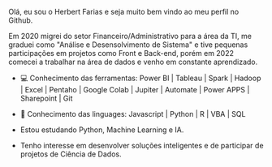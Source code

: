 Olá, eu sou o Herbert Farias e seja muito bem vindo ao meu perfil no Github.

Em 2020 migrei do setor Financeiro/Administrativo para a área da TI, me graduei como "Análise e Desensolvimento de Sistema" e tive pequenas participações em projetos como Front e Back-end, porém em 2022 comecei a trabalhar na área de dados e venho em constante aprendizado.

- 💻 Conhecimento das ferramentas:
Power BI | Tableau | Spark | Hadoop | Excel | Pentaho | Google Colab | Jupiter | Automate | Power APPS | Sharepoint | Git

- 🚀 Conhecimento das linguages: Javascript | Python | R | VBA | SQL

- Estou estudando Python, Machine Learning e IA.
- Tenho interesse em desenvolver soluções inteligentes e de participar de projetos de Ciência de Dados.

<!---
hbtfsilvadata/hbtfsilvadata is a ✨ special ✨ repository because its `README.md` (this file) appears on your GitHub profile.
You can click the Preview link to take a look at your changes.
--->
